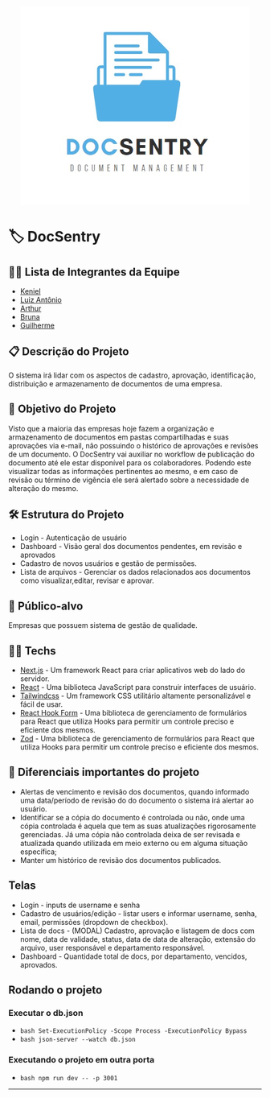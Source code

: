 <div align="center">
  <img src="logo.jpeg" alt="logo de cria" />
</div>

# 🏷️ DocSentry

## 👨‍💻 Lista de Integrantes da Equipe

- [Keniel](https://github.com/KenielDev)
- [Luiz Antônio](https://github.com/Luiz-Antonio-Cardoso)
- [Arthur](https://github.com/arthurromansini)
- [Bruna](https://github.com/brupperuch)
- [Guilherme](https://github.com/guilhermebp030504)

## 📋 Descrição do Projeto

O sistema irá lidar com os aspectos de cadastro, aprovação, identificação, distribuição e armazenamento de documentos de uma empresa.

## 🎯 Objetivo do Projeto

Visto que a maioria das empresas hoje fazem a organização e armazenamento de documentos em pastas compartilhadas e suas aprovações via e-mail, não possuindo o histórico de aprovações e revisões de um documento. O DocSentry vai auxiliar no workflow de publicação do documento até ele estar disponível para os colaboradores. Podendo este visualizar todas as informações pertinentes ao mesmo, e em caso de revisão ou término de vigência ele será alertado sobre a necessidade de alteração do mesmo.

## 🛠️ Estrutura do Projeto

- Login - Autenticação de usuário
- Dashboard - Visão geral dos documentos pendentes, em revisão e aprovados
- Cadastro de novos usuários e gestão de permissões.
- Lista de arquivos - Gerenciar os dados relacionados aos documentos como visualizar,editar, revisar e aprovar.

## 👥 Público-alvo

Empresas que possuem sistema de gestão de qualidade.

## 👨‍💻 Techs

- [Next.js](https://nextjs.org/) - Um framework React para criar aplicativos web do lado do servidor.
- [React](https://react.dev/) - Uma biblioteca JavaScript para construir interfaces de usuário.
- [Tailwindcss](https://tailwindcss.com/) - Um framework CSS utilitário altamente personalizável e fácil de usar.
- [React Hook Form](https://react-hook-form.com/) - Uma biblioteca de gerenciamento de formulários para React que utiliza Hooks para permitir um controle preciso e eficiente dos mesmos.
- [Zod](https://github.com/colinhacks/zod) - Uma biblioteca de gerenciamento de formulários para React que utiliza Hooks para permitir um controle preciso e eficiente dos mesmos.

## 🧐 Diferenciais importantes do projeto

- Alertas de vencimento e revisão dos documentos, quando informado uma data/período de revisão do do documento o sistema irá alertar ao usuário.
- Identificar se a cópia do documento é controlada ou não, onde uma cópia controlada é aquela que tem as suas atualizações rigorosamente gerenciadas. Já uma cópia não controlada deixa de ser revisada e atualizada quando utilizada em meio externo ou em alguma situação específica;
- Manter um histórico de revisão dos documentos publicados.

## Telas

- Login - inputs de username e senha
- Cadastro de usuários/edição - listar users e informar username, senha, email, permissões (dropdown de checkbox).
- Lista de docs - (MODAL) Cadastro, aprovação e listagem de docs com nome, data de validade, status, data de data de alteração, extensão do arquivo, user responsável e departamento responsável.
- Dashboard - Quantidade total de docs, por departamento, vencidos, aprovados.

## Rodando o projeto

### Executar o db.json

- `bash Set-ExecutionPolicy -Scope Process -ExecutionPolicy Bypass`
- `bash json-server --watch db.json`

### Executando o projeto em outra porta

- `bash npm run dev -- -p 3001`

---
